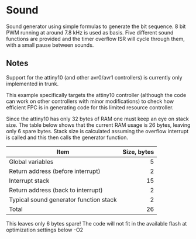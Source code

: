 # Sound
Sound generator using simple formulas to generate the bit sequence.  8 bit PWM running at
around 7.8 kHz is used as basis. Five different sound functions are provided and the timer overflow ISR will cycle through them, with a small pause between sounds.

## Notes
Support for the attiny10 (and other avr0/avr1 controllers) is currently only implemented in trunk.  

This example specifically targets the attiny10 controller (although the code can 
work on other controllers with minor modifications) to check how efficient FPC is 
in generating code for this limited resource controller.  

Since the attiny10 has only 32 bytes of RAM one must keep an eye on stack size.
The table below shows that the current RAM usage is 26 bytes, leaving only 6 spare bytes. Stack size is calculated 
assuming the overflow interrupt is called and this then calls the generator function.  

| Item | Size, bytes|
| ---- | ---------: |
| Global variables | 5 |
| Return address (before interrupt) | 2 |
| Interrupt stack | 15 |
| Return address (back to interrupt) | 2 |
| Typical sound generator function stack | 2 |
| Total | 26 |

This leaves only 6 bytes spare! The code will not fit in the available flash at optimization settings below -O2
